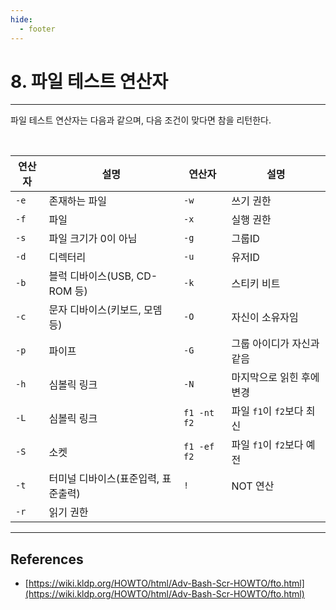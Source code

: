 ```yaml
---
hide:
  - footer
---
```


# 8. 파일 테스트 연산자

---

파일 테스트 연산자는 다음과 같으며, 다음 조건이 맞다면 참을 리턴한다.

<br/>

| 연산자 | 설명                                | 연산자      | 설명                      |
| ------ | ----------------------------------- | ----------- | ------------------------- |
| `-e`   | 존재하는 파일                       | `-w`        | 쓰기 권한                 |
| `-f`   | 파일                                | `-x`        | 실행 권한                 |
| `-s`   | 파일 크기가 0이 아님                | `-g`        | 그룹ID                    |
| `-d`   | 디렉터리                            | `-u`        | 유저ID                    |
| `-b`   | 블럭 디바이스(USB, CD-ROM 등)       | `-k`        | 스티키 비트               |
| `-c`   | 문자 디바이스(키보드, 모뎀 등)      | `-O`        | 자신이 소유자임           |
| `-p`   | 파이프                              | `-G`        | 그룹 아이디가 자신과 같음 |
| `-h`   | 심볼릭 링크                         | `-N`        | 마지막으로 읽힌 후에 변경 |
| `-L`   | 심볼릭 링크                         | `f1 -nt f2` | 파일 `f1`이 `f2`보다 최신 |
| `-S`   | 소켓                                | `f1 -ef f2` | 파일 `f1`이 `f2`보다 예전 |
| `-t`   | 터미널 디바이스(표준입력, 표준출력) | `!`         | NOT 연산                  |
| `-r`   | 읽기 권한                           |             |                           |

---

## References

- [https://wiki.kldp.org/HOWTO/html/Adv-Bash-Scr-HOWTO/fto.html](https://wiki.kldp.org/HOWTO/html/Adv-Bash-Scr-HOWTO/fto.html)
